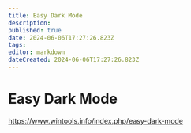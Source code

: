 ```yaml
---
title: Easy Dark Mode
description: 
published: true
date: 2024-06-06T17:27:26.823Z
tags: 
editor: markdown
dateCreated: 2024-06-06T17:27:26.823Z
---
```


# Easy Dark Mode

<https://www.wintools.info/index.php/easy-dark-mode>
